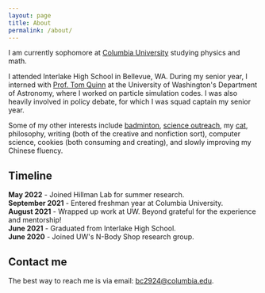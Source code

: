 ```yaml
---
layout: page
title: About
permalink: /about/
---
```


I am currently sophomore at [Columbia University](https://columbia.edu) studying physics and math.

I attended Interlake High School in Bellevue, WA. During my senior year, I interned with [Prof. Tom Quinn](https://nbody.shop/) at the University of Washington's Department of Astronomy, where I worked on particle simulation codes. I was also heavily involved in policy debate, for which I was squad captain my senior year.

Some of my other interests include [badminton](http://www.columbia.edu/cu/badminton/), [science outreach](https://www.thecolumbiasciencereview.com/), my [cat](https://www.instagram.com/r.omeow/?hl=en), philosophy, writing (both of the creative and nonfiction sort), computer science, cookies (both consuming and creating), and slowly improving my Chinese fluency.

## Timeline

**May 2022** - Joined Hillman Lab for summer research.\
**September 2021** - Entered freshman year at Columbia University.\
**August 2021** - Wrapped up work at UW. Beyond grateful for the experience and mentorship!\
**June 2021** - Graduated from Interlake High School.\
**June 2020** - Joined UW's N-Body Shop research group.

## Contact me

The best way to reach me is via email: [bc2924@columbia.edu](mailto:bc2924@columbia.edu).
